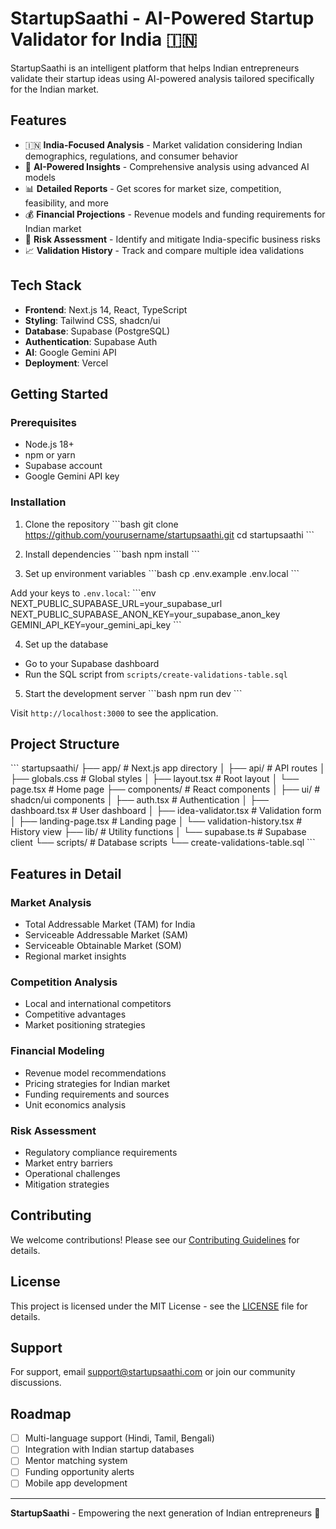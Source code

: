 # StartupSaathi - AI-Powered Startup Validator for India 🇮🇳

StartupSaathi is an intelligent platform that helps Indian entrepreneurs validate their startup ideas using AI-powered analysis tailored specifically for the Indian market.

## Features

- 🇮🇳 **India-Focused Analysis** - Market validation considering Indian demographics, regulations, and consumer behavior
- 🤖 **AI-Powered Insights** - Comprehensive analysis using advanced AI models
- 📊 **Detailed Reports** - Get scores for market size, competition, feasibility, and more
- 💰 **Financial Projections** - Revenue models and funding requirements for Indian market
- 🎯 **Risk Assessment** - Identify and mitigate India-specific business risks
- 📈 **Validation History** - Track and compare multiple idea validations

## Tech Stack

- **Frontend**: Next.js 14, React, TypeScript
- **Styling**: Tailwind CSS, shadcn/ui
- **Database**: Supabase (PostgreSQL)
- **Authentication**: Supabase Auth
- **AI**: Google Gemini API
- **Deployment**: Vercel

## Getting Started

### Prerequisites

- Node.js 18+ 
- npm or yarn
- Supabase account
- Google Gemini API key

### Installation

1. Clone the repository
\`\`\`bash
git clone https://github.com/yourusername/startupsaathi.git
cd startupsaathi
\`\`\`

2. Install dependencies
\`\`\`bash
npm install
\`\`\`

3. Set up environment variables
\`\`\`bash
cp .env.example .env.local
\`\`\`

Add your keys to `.env.local`:
\`\`\`env
NEXT_PUBLIC_SUPABASE_URL=your_supabase_url
NEXT_PUBLIC_SUPABASE_ANON_KEY=your_supabase_anon_key
GEMINI_API_KEY=your_gemini_api_key
\`\`\`

4. Set up the database
- Go to your Supabase dashboard
- Run the SQL script from `scripts/create-validations-table.sql`

5. Start the development server
\`\`\`bash
npm run dev
\`\`\`

Visit `http://localhost:3000` to see the application.

## Project Structure

\`\`\`
startupsaathi/
├── app/                    # Next.js app directory
│   ├── api/               # API routes
│   ├── globals.css        # Global styles
│   ├── layout.tsx         # Root layout
│   └── page.tsx          # Home page
├── components/            # React components
│   ├── ui/               # shadcn/ui components
│   ├── auth.tsx          # Authentication
│   ├── dashboard.tsx     # User dashboard
│   ├── idea-validator.tsx # Validation form
│   ├── landing-page.tsx  # Landing page
│   └── validation-history.tsx # History view
├── lib/                  # Utility functions
│   └── supabase.ts      # Supabase client
└── scripts/             # Database scripts
    └── create-validations-table.sql
\`\`\`

## Features in Detail

### Market Analysis
- Total Addressable Market (TAM) for India
- Serviceable Addressable Market (SAM)
- Serviceable Obtainable Market (SOM)
- Regional market insights

### Competition Analysis
- Local and international competitors
- Competitive advantages
- Market positioning strategies

### Financial Modeling
- Revenue model recommendations
- Pricing strategies for Indian market
- Funding requirements and sources
- Unit economics analysis

### Risk Assessment
- Regulatory compliance requirements
- Market entry barriers
- Operational challenges
- Mitigation strategies

## Contributing

We welcome contributions! Please see our [Contributing Guidelines](CONTRIBUTING.md) for details.

## License

This project is licensed under the MIT License - see the [LICENSE](LICENSE) file for details.

## Support

For support, email support@startupsaathi.com or join our community discussions.

## Roadmap

- [ ] Multi-language support (Hindi, Tamil, Bengali)
- [ ] Integration with Indian startup databases
- [ ] Mentor matching system
- [ ] Funding opportunity alerts
- [ ] Mobile app development

---

**StartupSaathi** - Empowering the next generation of Indian entrepreneurs 🚀
